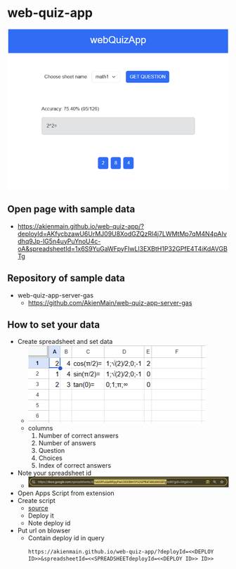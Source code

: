 # web-quiz-app

![images/i004.png](https://github.com/AkienMain/web-quiz-app/blob/main/images/i004.png?raw=true)

## Open page with sample data

- https://akienmain.github.io/web-quiz-app/?deployId=AKfycbzawU6UrMJ09U8XodGZQzRl4j7LWMtMp7qM4N4pAIvdhq9Jp-lG5n4uyPuYnoU4c-oA&spreadsheetId=1x6S9YuGaWFpyFIwLl3EXBtH1P32GPfE4T4iKdAVGBTg

## Repository of sample data

- web-quiz-app-server-gas
  - https://github.com/AkienMain/web-quiz-app-server-gas

## How to set your data

- Create spreadsheet and set data
  - ![images/i001.png](https://github.com/AkienMain/web-quiz-app/blob/main/images/i001.png?raw=true)
  - columns
    1. Number of correct answers
    2. Number of answers
    3. Question
    4. Choices
    5. Index of correct answers
- Note your spreadsheet id
  - ![images/i002.png](https://github.com/AkienMain/web-quiz-app/blob/main/images/i002.png?raw=true)
- Open Apps Script from extension
- Create script
  - [source](https://github.com/AkienMain/web-quiz-app-server-gas/blob/main/sampleCode.gs)
  - Deploy it
  - Note deploy id
- Put url on blowser
  - Contain deploy id in query
    ```
    https://akienmain.github.io/web-quiz-app/?deployId=<<DEPLOY ID>>&spreadsheetId=<<SPREADSHEETdeployId=<<DEPLOY ID>> ID>>
    ```